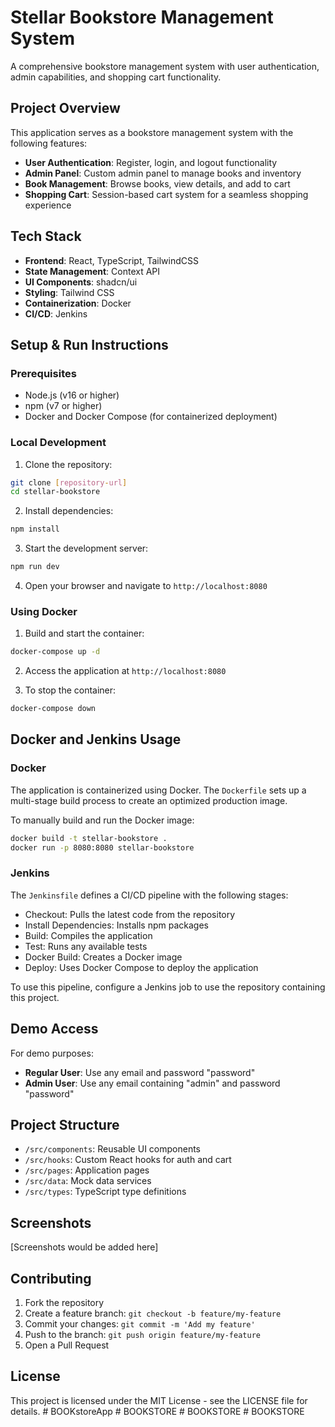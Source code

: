 
# Stellar Bookstore Management System

A comprehensive bookstore management system with user authentication, admin capabilities, and shopping cart functionality.

## Project Overview

This application serves as a bookstore management system with the following features:

- **User Authentication**: Register, login, and logout functionality
- **Admin Panel**: Custom admin panel to manage books and inventory
- **Book Management**: Browse books, view details, and add to cart
- **Shopping Cart**: Session-based cart system for a seamless shopping experience

## Tech Stack

- **Frontend**: React, TypeScript, TailwindCSS
- **State Management**: Context API
- **UI Components**: shadcn/ui
- **Styling**: Tailwind CSS
- **Containerization**: Docker
- **CI/CD**: Jenkins

## Setup & Run Instructions

### Prerequisites

- Node.js (v16 or higher)
- npm (v7 or higher)
- Docker and Docker Compose (for containerized deployment)

### Local Development

1. Clone the repository:
```bash
git clone [repository-url]
cd stellar-bookstore
```

2. Install dependencies:
```bash
npm install
```

3. Start the development server:
```bash
npm run dev
```

4. Open your browser and navigate to `http://localhost:8080`

### Using Docker

1. Build and start the container:
```bash
docker-compose up -d
```

2. Access the application at `http://localhost:8080`

3. To stop the container:
```bash
docker-compose down
```

## Docker and Jenkins Usage

### Docker

The application is containerized using Docker. The `Dockerfile` sets up a multi-stage build process to create an optimized production image.

To manually build and run the Docker image:
```bash
docker build -t stellar-bookstore .
docker run -p 8080:8080 stellar-bookstore
```

### Jenkins

The `Jenkinsfile` defines a CI/CD pipeline with the following stages:
- Checkout: Pulls the latest code from the repository
- Install Dependencies: Installs npm packages
- Build: Compiles the application
- Test: Runs any available tests
- Docker Build: Creates a Docker image
- Deploy: Uses Docker Compose to deploy the application

To use this pipeline, configure a Jenkins job to use the repository containing this project.

## Demo Access

For demo purposes:
- **Regular User**: Use any email and password "password"
- **Admin User**: Use any email containing "admin" and password "password"

## Project Structure

- `/src/components`: Reusable UI components
- `/src/hooks`: Custom React hooks for auth and cart
- `/src/pages`: Application pages
- `/src/data`: Mock data services
- `/src/types`: TypeScript type definitions

## Screenshots

[Screenshots would be added here]

## Contributing

1. Fork the repository
2. Create a feature branch: `git checkout -b feature/my-feature`
3. Commit your changes: `git commit -m 'Add my feature'`
4. Push to the branch: `git push origin feature/my-feature`
5. Open a Pull Request

## License

This project is licensed under the MIT License - see the LICENSE file for details.
#   B O O K s t o r e A p p 
 
 #   B O O K S T O R E 
 
 #   B O O K S T O R E 
 
 #   B O O K S T O R E 
 
 